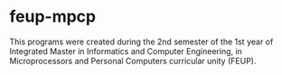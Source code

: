 # feup-mpcp
 
This programs were created during the 2nd semester of the 1st year of Integrated Master in Informatics and Computer Engineering, in Microprocessors and Personal Computers curricular unity (FEUP).